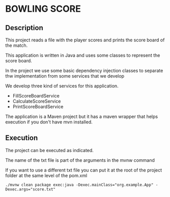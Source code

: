 # BOWLING SCORE 

## Description

This project reads a file with the player scores and prints 
the score board of the match.

This application is written in Java and uses some classes to
represent the score board.

In the project we use some basic dependency injection classes 
to separate thw implementation from some services that we develop

We develop three kind of services for this application.

* FillScoreBoardService
* CalculateScoreService
* PrintScoreBoardService

The application is a Maven project but it has a maven wrapper 
that helps execution if you don't have mvn installed.

## Execution

The project can be executed as indicated.

The name of the txt file is part of the arguments in the mvnw command

If you want to use a different txt file you can put it at the root of the 
project folder at the same level of the pom.xml

```
./mvnw clean package exec:java -Dexec.mainClass="org.example.App" -Dexec.args="score.txt" 
```
